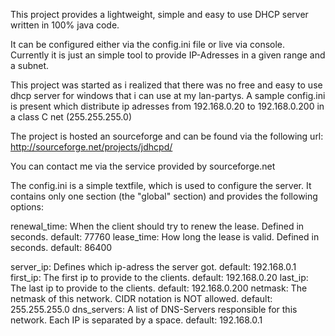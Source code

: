This project provides a lightweight, simple and easy to use 
DHCP server written in 100% java code.

It can be configured either via the config.ini file or
live via console.
Currently it is just an simple tool to provide IP-Adresses
in a given range and a subnet.

This project was started as i realized that there was no free and
easy to use dhcp server for windows that i can use at my lan-partys.
A sample config.ini is present which distribute ip adresses from
192.168.0.20 to 192.168.0.200 in a class C net (255.255.255.0)

The project is hosted an sourceforge and can be found via the
following url: http://sourceforge.net/projects/jdhcpd/

You can contact me via the service provided by sourceforge.net

The config.ini is a simple textfile, which is used to configure 
the server. It contains only one section (the "global" section) 
and provides the following options:

renewal_time:
  When the client should try to renew the lease. Defined in seconds.
  default: 77760
lease_time:
  How long the lease is valid. Defined in seconds.
  default: 86400

server_ip:
  Defines which ip-adress the server got.
  default: 192.168.0.1
first_ip:
  The first ip to provide to the clients.
  default: 192.168.0.20
last_ip:
  The last ip to provide to the clients.
  default: 192.168.0.200
netmask:
  The netmask of this network. CIDR notation is NOT allowed.
  default: 255.255.255.0
dns_servers:
  A list of DNS-Servers responsible for this network. Each IP is
  separated by a space.
  default: 192.168.0.1


